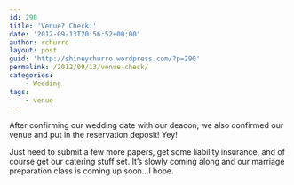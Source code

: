 ```yaml
---
id: 290
title: 'Venue? Check!'
date: '2012-09-13T20:56:52+00:00'
author: rchurro
layout: post
guid: 'http://shineychurro.wordpress.com/?p=290'
permalink: /2012/09/13/venue-check/
categories:
    - Wedding
tags:
    - venue
---
```


After confirming our wedding date with our deacon, we also confirmed our venue and put in the reservation deposit! Yey!

Just need to submit a few more papers, get some liability insurance, and of course get our catering stuff set. It’s slowly coming along and our marriage preparation class is coming up soon…I hope.